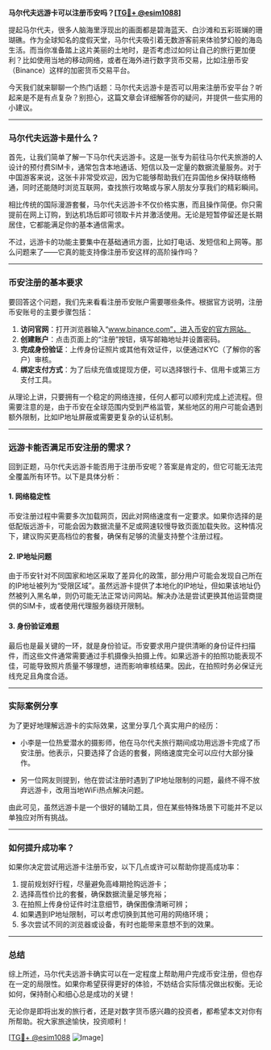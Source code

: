 **马尔代夫远游卡可以注册币安吗？[[TG💪+ @esim1088](https://t.me/s/esim1088)]**

提起马尔代夫，很多人脑海里浮现出的画面都是碧海蓝天、白沙滩和五彩斑斓的珊瑚礁。作为全球知名的度假天堂，马尔代夫吸引着无数游客前来体验梦幻般的海岛生活。而当你准备踏上这片美丽的土地时，是否考虑过如何让自己的旅行更加便利？比如使用当地的移动网络，或者在海外进行数字货币交易，比如注册币安（Binance）这样的加密货币交易平台。

今天我们就来聊聊一个热门话题：马尔代夫远游卡是否可以用来注册币安平台？听起来是不是有点复杂？别担心，这篇文章会详细解答你的疑问，并提供一些实用的小建议。

---

### 马尔代夫远游卡是什么？

首先，让我们简单了解一下马尔代夫远游卡。这是一张专为前往马尔代夫旅游的人设计的预付费SIM卡，通常包含本地通话、短信以及一定量的数据流量服务。对于中国游客来说，这张卡非常受欢迎，因为它能够帮助我们在异国他乡保持联络畅通，同时还能随时浏览互联网，查找旅行攻略或与家人朋友分享我们的精彩瞬间。

相比传统的国际漫游套餐，马尔代夫远游卡不仅价格实惠，而且操作简便。你只需提前在网上订购，到达机场后即可领取卡片并激活使用。无论是短暂停留还是长期居住，它都能满足你的基本通信需求。

不过，远游卡的功能主要集中在基础通讯方面，比如打电话、发短信和上网等。那么问题来了——它真的能支持像注册币安这样的高阶操作吗？

---

### 币安注册的基本要求

要回答这个问题，我们先来看看注册币安账户需要哪些条件。根据官方说明，注册币安账号的主要步骤包括：

1. **访问官网**：打开浏览器输入“www.binance.com”，进入币安的官方网站。
2. **创建账户**：点击页面上的“注册”按钮，填写邮箱地址并设置密码。
3. **完成身份验证**：上传身份证照片或其他有效证件，以便通过KYC（了解你的客户）审核。
4. **绑定支付方式**：为了后续充值或提现方便，可以选择银行卡、信用卡或第三方支付工具。

从理论上讲，只要拥有一个稳定的网络连接，任何人都可以顺利完成上述流程。但需要注意的是，由于币安在全球范围内受到严格监管，某些地区的用户可能会遇到额外限制，比如IP地址屏蔽或需要更复杂的认证机制。

---

### 远游卡能否满足币安注册的需求？

回到正题，马尔代夫远游卡能否用于注册币安呢？答案是肯定的，但它可能无法完全覆盖所有环节。以下是具体分析：

#### 1. 网络稳定性
币安注册过程中需要多次加载网页，因此对网络速度有一定要求。如果你选择的是低配版远游卡，可能会因为数据流量不足或网速较慢导致页面加载失败。这种情况下，建议购买更高档位的套餐，确保有足够的流量支持整个注册过程。

#### 2. IP地址问题
由于币安针对不同国家和地区采取了差异化的政策，部分用户可能会发现自己所在的IP地址被列为“受限区域”。虽然远游卡提供了本地化的IP地址，但如果该地址仍然被列入黑名单，则仍可能无法正常访问网站。解决办法是尝试更换其他运营商提供的SIM卡，或者使用代理服务器绕开限制。

#### 3. 身份验证难题
最后也是最关键的一环，就是身份验证。币安要求用户提供清晰的身份证件扫描件，而这些文件通常需要通过手机摄像头拍摄上传。如果远游卡的拍照功能表现不佳，可能导致照片质量不够理想，进而影响审核结果。因此，在拍照时务必保证光线充足且角度合适。

---

### 实际案例分享

为了更好地理解远游卡的实际效果，这里分享几个真实用户的经历：

- 小李是一位热爱潜水的摄影师，他在马尔代夫旅行期间成功用远游卡完成了币安注册。他表示，只要选择了合适的套餐，网络速度完全可以应付大部分操作。
  
- 另一位网友则提到，他在尝试注册时遇到了IP地址限制的问题，最终不得不放弃远游卡，改用当地WiFi热点解决问题。

由此可见，虽然远游卡是一个很好的辅助工具，但在某些特殊场景下可能并不足以单独应对所有挑战。

---

### 如何提升成功率？

如果你决定尝试用远游卡注册币安，以下几点或许可以帮助你提高成功率：

1. 提前规划好行程，尽量避免高峰期抢购远游卡；
2. 选择高性价比的套餐，确保数据流量足够充裕；
3. 在拍照上传身份证件时注意细节，确保图像清晰可辨；
4. 如果遇到IP地址限制，可以考虑切换到其他可用的网络环境；
5. 多次尝试不同的浏览器或设备，有时也能带来意想不到的效果。

---

### 总结

综上所述，马尔代夫远游卡确实可以在一定程度上帮助用户完成币安注册，但也存在一定的局限性。如果你希望获得更好的体验，不妨结合实际情况做出权衡。无论如何，保持耐心和细心总是成功的关键！

无论你是即将出发的旅行者，还是对数字货币感兴趣的投资者，都希望本文对你有所帮助。祝大家旅途愉快，投资顺利！

[[TG💪+ @esim1088](https://t.me/s/esim1088) ![Image](https://i.postimg.cc/4NQfJmqS/Snipaste-2025-05-13-00-14-12.png)]